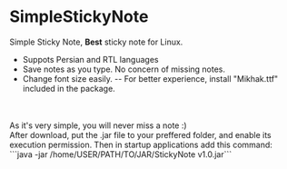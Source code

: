 # SimpleStickyNote
Simple Sticky Note, **Best** sticky note for Linux.
- Suppots Persian and RTL languages
- Save notes as you type. No concern of missing notes.
- Change font size easily.
-- For better experience, install "Mikhak.ttf" included in the package.
<br>
<br>
As it's very simple, you will never miss a note :)
<br>
After download, put the .jar file to your preffered folder, and enable its execution permission. Then in startup applications add this command:<br>
```java -jar /home/USER/PATH/TO/JAR/StickyNote v1.0.jar```
